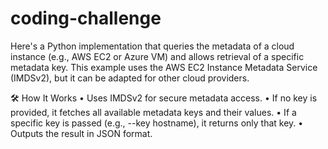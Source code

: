 # coding-challenge

Here's a Python implementation that queries the metadata of a cloud instance (e.g., AWS EC2 or Azure VM) and allows retrieval of a specific metadata key. This example uses the AWS EC2 Instance Metadata Service (IMDSv2), but it can be adapted for other cloud providers.

🛠️ How It Works
•	Uses IMDSv2 for secure metadata access.
•	If no key is provided, it fetches all available metadata keys and their values.
•	If a specific key is passed (e.g., --key hostname), it returns only that key.
•	Outputs the result in JSON format.
